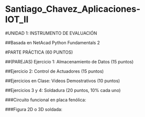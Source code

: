 # Santiago_Chavez_Aplicaciones-IOT_II

#UNIDAD 1: INSTRUMENTO DE EVALUACIÓN

##Basada en NetAcad Python Fundamentals 2

#PARTE PRÁCTICA (60 PUNTOS)

##(PAREJAS) Ejercicio 1: Almacenamiento de Datos (15 puntos)



##Ejercicio 2: Control de Actuadores (15 puntos)



##Ejercicios en Clase: Videos Demostrativos (10 puntos)



##Ejercicios 3 y 4: Soldadura (20 puntos, 10% cada uno)

###Circuito funcional en placa fenólica:



###Figura 2D o 3D soldada:

